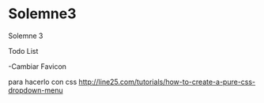 Solemne3
========

Solemne 3

Todo List

-Cambiar Favicon


para hacerlo con css
http://line25.com/tutorials/how-to-create-a-pure-css-dropdown-menu